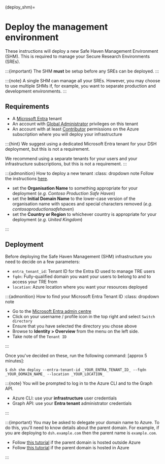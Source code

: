 (deploy_shm)=

# Deploy the management environment

These instructions will deploy a new Safe Haven Management Environment (SHM).
This is required to manage your Secure Research Environments (SREs).

:::{important}
The SHM **must** be setup before any SREs can be deployed.
:::

:::{note}
A single SHM can manage all your SREs.
However, you may choose to use multiple SHMs if, for example, you want to separate production and development environments.
:::

## Requirements

- A [Microsoft Entra](https://learn.microsoft.com/en-us/entra/fundamentals/) tenant
- An account with [Global Administrator](https://learn.microsoft.com/en-us/entra/global-secure-access/reference-role-based-permissions#global-administrator) privileges on this tenant
- An account with at least [Contributor](https://learn.microsoft.com/en-us/azure/role-based-access-control/built-in-roles/general#contributor) permissions on the Azure subscription where you will deploy your infrastructure

:::{hint}
We suggest using a dedicated Microsoft Entra tenant for your DSH deployment, but this is not a requirement.

We recommend using a separate tenants for your users and your infrastructure subscriptions, but this is not a requirement.
:::

:::{admonition} How to deploy a new tenant
:class: dropdown note
Follow the instructions [here](https://learn.microsoft.com/en-us/entra/fundamentals/create-new-tenant).

- set the **Organisation Name** to something appropriate for your deployment (_e.g._ _Contoso Production Safe Haven_)
- set the **Initial Domain Name** to the lower-case version of the organisation name with spaces and special characters removed (_e.g._ _contosoproductionsafehaven_)
- set the **Country or Region** to whichever country is appropriate for your deployment (_e.g._ _United Kingdom_)

:::

## Deployment

Before deploying the Safe Haven Management (SHM) infrastructure you need to decide on a few parameters:

- `entra_tenant_id`: Tenant ID for the Entra ID used to manage TRE users
- `fqdn`: Fully-qualified domain you want your users to belong to and to access your TRE from
- `location`: Azure location where you want your resources deployed

:::{admonition} How to find your Microsoft Entra Tenant ID
:class: dropdown note

- Go to the [Microsoft Entra admin centre](https://entra.microsoft.com/)
- Click on your username / profile icon in the top right and select `Switch directory`
- Ensure that you have selected the directory you chose above
- Browse to **Identity > Overview** from the menu on the left side.
- Take note of the `Tenant ID`

:::

Once you've decided on these, run the following command: [approx 5 minutes]:

```{code} shell
$ dsh shm deploy --entra-tenant-id _YOUR_ENTRA_TENANT_ID_ --fqdn _YOUR_DOMAIN_NAME_ --location _YOUR_LOCATION_
```

:::{note}
You will be prompted to log in to the Azure CLI and to the Graph API.

- Azure CLI: use your **infrastructure** user credentials
- Graph API: use your **Entra tenant** administrator credentials

:::

:::{important}
You may be asked to delegate your domain name to Azure. To do this, you'll need to know details about the parent domain. For example, if you are deploying to `dsh.example.com` then the parent name is `example.com`.

- Follow [this tutorial](https://learn.microsoft.com/en-us/azure/dns/dns-delegate-domain-azure-dns#delegate-the-domain) if the parent domain is hosted outside Azure
- Follow [this tutorial](https://learn.microsoft.com/en-us/azure/dns/tutorial-public-dns-zones-child#verify-the-child-dns-zone) if the parent domain is hosted in Azure

:::
